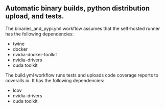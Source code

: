 ## Automatic binary builds, python distribution upload, and tests.

The binaries_and_pypi.yml workflow assumes that the self-hosted runner has the following dependencies:
- twine
- docker
- nvidia-docker-toolkit
- nvidia-drivers
- cuda toolkit

The build.yml workflow runs tests and uploads code coverage reports to coveralls.io. It has the following dependencies:
- lcov
- nvidia-drivers
- cuda toolkit
